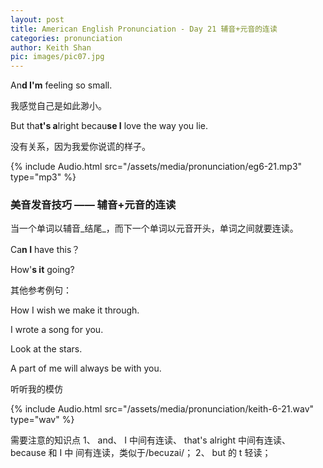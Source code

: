 ```yaml
---
layout: post
title: American English Pronunciation - Day 21 辅音+元音的连读
categories: pronunciation
author: Keith Shan
pic: images/pic07.jpg
---
```


An**d I'm** feeling so small.

我感觉自己是如此渺小。

But tha**t's a**lright becau**se I** love the way you lie.

没有关系，因为我爱你说谎的样子。

<!--more-->

{% include Audio.html src="/assets/media/pronunciation/eg6-21.mp3" type="mp3" %}

### 美音发音技巧 —— 辅音+元音的连读

当一个单词以辅音_结尾_，而下一个单词以元音开头，单词之间就要连读。

Ca**n I** have this？

How'**s it** going?

其他参考例句：

How I wish we make it through.

I wrote a song for you.

Look at the stars.

A part of me will always be with you.


听听我的模仿

{% include Audio.html src="/assets/media/pronunciation/keith-6-21.wav" type="wav" %}


需要注意的知识点
1、 and、 I 中间有连读、 that's alright 中间有连读、 because 和 I 中 间有连读，类似于/becuzai/；
2、 but 的 t 轻读；


